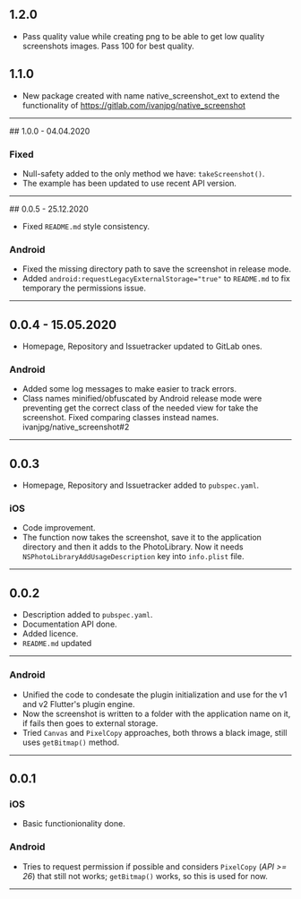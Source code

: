 ## 1.2.0

- Pass quality value while creating png to be able to get low quality screenshots images. Pass 100 for best quality.

## 1.1.0

- New package created with name native_screenshot_ext to extend the functionality of https://gitlab.com/ivanjpg/native_screenshot  
---
## 1.0.0 - 04.04.2020
### Fixed
- Null-safety added to the only method we have: `takeScreenshot()`.
- The example has been updated to use recent API version.

---

## 0.0.5 - 25.12.2020
- Fixed `README.md` style consistency.
### Android
- Fixed the missing directory path to save the screenshot in release mode.
- Added `android:requestLegacyExternalStorage="true"` to `README.md` to fix temporary the permissions issue.

---

## 0.0.4 - 15.05.2020
- Homepage, Repository and Issuetracker updated to GitLab ones.
### Android
- Added some log messages to make easier to track errors.
- Class names minified/obfuscated by Android release mode were preventing get the correct class of the needed view for take the screenshot. Fixed comparing classes instead names. ivanjpg/native_screenshot#2

---

## 0.0.3
- Homepage, Repository and Issuetracker added to `pubspec.yaml`.
### iOS
- Code improvement.
- The function now takes the screenshot, save it to the application directory and then it adds to the PhotoLibrary. Now it needs `NSPhotoLibraryAddUsageDescription` key into `info.plist` file.

---

## 0.0.2
- Description added to `pubspec.yaml`.
- Documentation API done.
- Added licence.
- `README.md` updated

---

### Android
- Unified the code to condesate the plugin initialization and use for the v1 and v2 Flutter's plugin engine.
- Now the screenshot is written to a folder with the application name on it, if fails then goes to external storage.
- Tried `Canvas` and `PixelCopy` approaches, both throws a black image, still uses `getBitmap()` method.

---

## 0.0.1
### iOS
- Basic functionionality done.

### Android
- Tries to request permission if possible and considers `PixelCopy` (_API >= 26_) that still not works; `getBitmap()` works, so this is used for now.

---